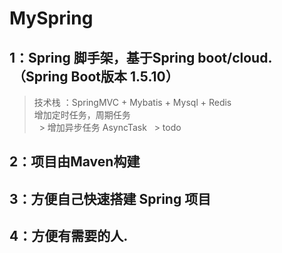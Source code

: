 # MySpring
## 1：Spring 脚手架，基于Spring boot/cloud.  （Spring Boot版本 1.5.10）  
   >  技术栈 ：SpringMVC + Mybatis + Mysql + Redis   
   >  增加定时任务，周期任务  
   >  增加异步任务 AsyncTask
   >  todo
 

## 2：项目由Maven构建  

## 3：方便自己快速搭建 Spring 项目

## 4：方便有需要的人.
